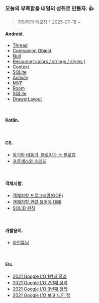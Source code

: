### 오늘의 부족함을 내일의 성취로 만들자. 👍
> 정민혁의 메모장 * 2025-07-18 ~


#### Android.
* [Thread](https://github.com/minhyuuk/TIL/blob/main/Android/Base/thread.md)
* [Companion Object](https://github.com/minhyuuk/TIL/blob/main/Android/Base/companion-object.md)
* [Null](https://github.com/minhyuuk/TIL/blob/main/Android/Base/null.md)
* [Resource( colors / strings / styles )](https://github.com/minhyuuk/TIL/blob/main/Android/Base/resource.md)
* [Context](https://github.com/minhyuuk/TIL/blob/main/Android/Base/context.md)
* [SQLite](https://github.com/minhyuuk/WID/blob/main/Kotlin/resource.md)
* [Activity](https://github.com/minhyuuk/TIL/blob/main/Android/Base/activity.md)
* [MVP](https://github.com/minhyuuk/TIL/blob/main/Android/Design-Pattern/mvp.md)
* [Room](https://github.com/minhyuuk/TIL/blob/main/Android/Database/room.md)
* [SQLite](https://github.com/minhyuuk/TIL/blob/main/Android/Database/sqlite.md)
* [DrawerLayout](https://github.com/minhyuuk/TIL/blob/main/Android/UI/drawerlayout.md)

<br>

#### Kotlin.

<br>


#### CS.
* [동기와 비동기, 블로킹과 논 블로킹](https://github.com/minhyuuk/TIL/blob/main/CS/synchronous_asynchronous.md)
* [프로세스와 스레드](https://github.com/minhyuuk/TIL/blob/main/CS/process_thread.md)

<br>

#### 객체지향.
* [객체지향 프로그래밍(OOP)](https://github.com/minhyuuk/WID/blob/main/OOP/oop.md)
* [객체지향 관련 용어에 대해](https://github.com/minhyuuk/TIL/blob/main/OOP/oop_basic_keyword.md)
* [SOLID 원칙](https://github.com/minhyuuk/TIL/blob/main/OOP/solid.md)

<br>

#### 개발용어.
* [파인튜닝](keywords/fine-tuning.md)

<br>

#### Etc.
* [2021 Google I/O 1번째 정리](구글IO/IO_1.md)
* [2021 Google I/O 2번째 정리](구글IO/IO_2.md)
* [2021 Google I/O 3번째 정리](구글IO/IO_3.md)
* [2021 Google I/O 보고 느낀 점](구글IO/IO_4.md)